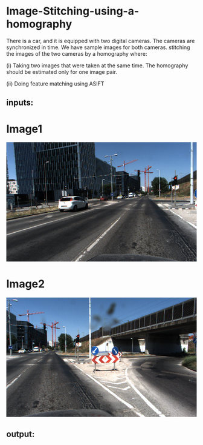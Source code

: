 # Image-Stitching-using-a-homography
There is a car, and it is equipped with two digital cameras. The cameras are synchronized in time. We have sample images for both cameras.  stitching the images of the two cameras by a homography where: 

 (i) Taking two images that were taken at the same time. The homography should be estimated only for one image pair. 

 (ii) Doing feature matching using ASIFT 


## inputs:
# Image1 
![Project Logo](https://github.com/AhmadEsmail/Image-Stitching-using-a-homography/blob/main/m2.jpg)

# Image2
![Project Logo](https://github.com/AhmadEsmail/Image-Stitching-using-a-homography/blob/main/s2.jpg)

## output:

